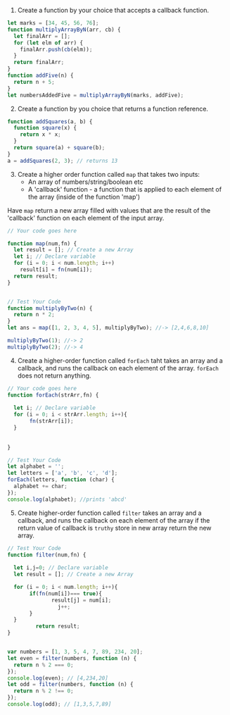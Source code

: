 1. Create a function by your choice that accepts a callback function.
```js
let marks = [34, 45, 56, 76];
function multiplyArrayByN(arr, cb) {
  let finalArr = [];
  for (let elm of arr) {
    finalArr.push(cb(elm));
  }
  return finalArr;
}
function addFive(n) {
  return n + 5;
}
let numbersAddedFive = multiplyArrayByN(marks, addFive);

```
2. Create a function by you choice that returns a function reference.
```js
function addSquares(a, b) {
  function square(x) {
    return x * x;
  }
  return square(a) + square(b);
}
a = addSquares(2, 3); // returns 13
```


3. Create a higher order function called `map` that takes two inputs:
   - An array of numbers/string/boolean etc
   - A 'callback' function - a function that is applied to each element of the array (inside of the function 'map')

Have `map` return a new array filled with values that are the result of the 'callback' function on each element of the input array.

```js
// Your code goes here

function map(num,fn) {
  let result = []; // Create a new Array
  let i; // Declare variable
  for (i = 0; i < num.length; i++)
    result[i] = fn(num[i]);
  return result;
}


// Test Your Code
function multiplyByTwo(n) {
  return n * 2;
}
let ans = map([1, 2, 3, 4, 5], multiplyByTwo); //-> [2,4,6,8,10]

multiplyByTwo(1); //-> 2
multiplyByTwo(2); //-> 4
```

4. Create a higher-order function called `forEach` taht takes an array and a callback, and runs the callback on each element of the array. `forEach` does not return anything.

```js
// Your code goes here
function forEach(strArr,fn) {
  
  let i; // Declare variable
  for (i = 0; i < strArr.length; i++){
       fn(strArr[i]);
  }
       
  
}

// Test Your Code
let alphabet = '';
let letters = ['a', 'b', 'c', 'd'];
forEach(letters, function (char) {
  alphabet += char;
});
console.log(alphabet); //prints 'abcd'
```

5. Create higher-order function called `filter` takes an array and a callback, and runs the callback on each element of the array if the return value of callback is `truthy` store in new array return the new array.

```js
// Test Your Code
function filter(num,fn) {
  
  let i,j=0; // Declare variable
  let result = []; // Create a new Array

  for (i = 0; i < num.length; i++){
       if(fn(num[i])=== true){
              result[j] = num[i];    
                j++;
       }       
  }
         return result;
}


var numbers = [1, 3, 5, 4, 7, 89, 234, 20];
let even = filter(numbers, function (n) {
  return n % 2 === 0;
});
console.log(even); // [4,234,20]
let odd = filter(numbers, function (n) {
  return n % 2 !== 0;
});
console.log(odd); // [1,3,5,7,89]
```
